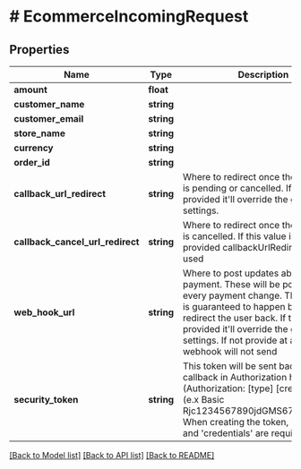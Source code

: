 # # EcommerceIncomingRequest

## Properties

Name | Type | Description | Notes
------------ | ------------- | ------------- | -------------
**amount** | **float** |  |
**customer_name** | **string** |  | [optional]
**customer_email** | **string** |  |
**store_name** | **string** |  |
**currency** | **string** |  |
**order_id** | **string** |  |
**callback_url_redirect** | **string** | Where to redirect once the payment is pending or cancelled. If this value is provided it&#39;ll override the general settings. | [optional]
**callback_cancel_url_redirect** | **string** | Where to redirect once the payment is cancelled. If this value is not provided callbackUrlRedirect will be used | [optional]
**web_hook_url** | **string** | Where to post updates about a payment. These will be posted with every payment change. This callback is guaranteed to happen before we redirect the user back. If this value is provided it&#39;ll override the general settings. If not provide at all - webhook will not send | [optional]
**security_token** | **string** | This token will be sent back with the callback in Authorization header. (Authorization:  [type] [credentials]  (e.x Basic Rjc1234567890jdGMS67890U78...)) When creating the token, both &#39;type&#39; and &#39;credentials&#39; are required. | [optional]

[[Back to Model list]](../../README.md#models) [[Back to API list]](../../README.md#endpoints) [[Back to README]](../../README.md)
